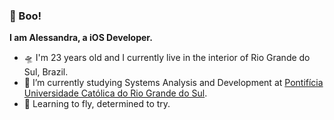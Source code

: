 ### 👻 Boo! 
**I am Alessandra, a iOS Developer.**
  - 🛸 I'm 23 years old and I currently live in the interior of Rio Grande do Sul, Brazil.
  - 🔭 I’m currently studying Systems Analysis and Development at [Pontifícia Universidade Católica do Rio Grande do Sul](https://www.pucrs.br/).
  - 🦾 Learning to fly, determined to try.

